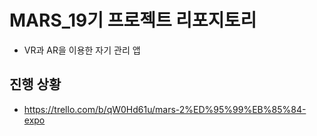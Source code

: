# MARS_19기 프로젝트 리포지토리
* VR과 AR을 이용한 자기 관리 앱
## 진행 상황
* https://trello.com/b/qW0Hd61u/mars-2%ED%95%99%EB%85%84-expo
